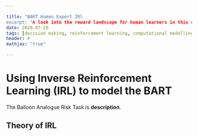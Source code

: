 ```yaml
---

title: "BART Human Expert IRl
excerpt: "A look into the reward landscape for human learners in this risky decision making task."
date: 2020-07-20
tags: [decision making, reinforcement learning, computational modelling, irl]
header: #
mathjax: "true"

---
```


# Using Inverse Reinforcement Learning (IRL) to model the BART

The Balloon Analogue Risk Task is **description**.

## Theory of IRL




```python

```
